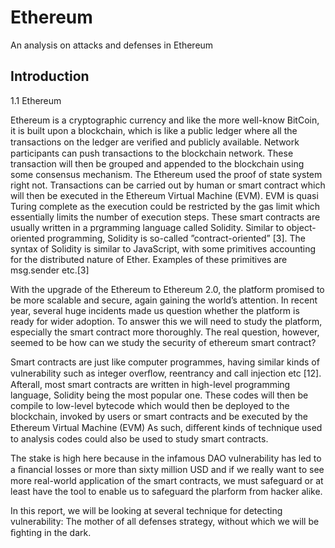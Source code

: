 # Ethereum
An analysis on attacks and defenses in Ethereum

## Introduction
1.1 Ethereum

Ethereum is a cryptographic currency and like the more well-know BitCoin, it is built upon a blockchain, which is like a public ledger where all the transactions on the ledger are veriﬁed and publicly available. Network participants can push transactions to the blockchain network. These transaction will then be grouped and appended to the blockchain using some consensus mechanism. The Ethereum used the proof of state system right not. Transactions can be carried out by human or smart contract which will then be executed in the Ethereum Virtual Machine (EVM). EVM is quasi Turing complete as the execution could be restricted by the gas limit which essentially limits the number of execution steps. These smart contracts are usually written in a prgramming language called Solidity. Similar to object- oriented programming, Solidity is so-called ”contract-oriented” [3]. The syntax of Solidity is similar to JavaScript, with some primitives accounting for the distributed nature of Ether. Examples of these primitives are msg.sender etc.[3]

With the upgrade of the Ethereum to Ethereum 2.0, the platform promised to be more scalable and secure, again gaining the world’s attention. In recent year, several huge incidents made us question whether the platform is ready for wider adoption. To answer this we will need to study the platform, especially the smart contract more thoroughly. The real question, however, seemed to be how can we study the security of ethereum smart contract?

Smart contracts are just like computer programmes, having similar kinds of vulnerability such as integer overﬂow, reentrancy and call injection etc [12]. Afterall, most smart contracts are written in high-level programming language, Solidity being the most popular one. These codes will then be compile to low-level bytecode which would then be deployed to the blockchain, invoked by users or smart contracts and be executed by the Ethereum Virtual Machine (EVM) As such, diﬀerent kinds of technique used to analysis codes could also be used to study smart contracts.

The stake is high here because in the infamous DAO vulnerability has led to a ﬁnancial losses or more than sixty million USD and if we really want to see more real-world application of the smart contracts, we must safeguard or at least have the tool to enable us to safeguard the plarform from hacker alike.

In this report, we will be looking at several technique for detecting vulnerability: The mother of all defenses strategy, without which we will be ﬁghting in the dark.
